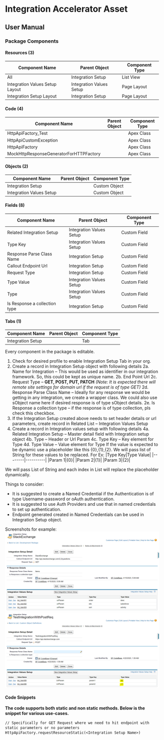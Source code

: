# Integration Accelerator Asset
## User Manual

### Package Components	 
#### Resources (3)
|Component Name|Parent Object|Component Type|
|--------------|-------------|--------------|
|All	|Integration Setup|	List View|
|Integration Values Setup Layout|Integration Values Setup|Page Layout|
|Integration Setup Layout|Integration Setup|Page Layout|

 
#### Code (4)
|Component Name|Parent Object|Component Type|
|--------------|-------------|--------------|
|HttpApiFactory_Test||Apex Class|
|HttpApiCustomException||Apex Class|
|HttpApiFactory||Apex Class|
|MockHttpResponseGeneratorForHTTPFactory||Apex Class|

 
#### Objects (2)
|Component Name|Parent Object|Component Type|
|--------------|-------------|--------------|
|Integration Setup||Custom Object|
|Integration Values Setup||Custom Object|

#### Fields (8)
|Component Name|Parent Object|Component Type|
|--------------|-------------|--------------|
|Related Integration Setup|Integration Values Setup|Custom Field|
|Type Key|Integration Values Setup|Custom Field|
|Response Parse Class Name|Integration Setup|Custom Field|
|Callout Endpoint Url|Integration Setup|Custom Field|
|Request Type|Integration Setup|Custom Field|
|Type Value|	Integration Values Setup|Custom Field|
|Type|	Integration Values Setup|Custom Field|
|Is Response a collection type|Integration Setup|Custom Field|
 
 
#### Tabs (1)
|Component Name|Parent Object|Component Type|
|--------------|-------------|--------------|
|Integration Setup||Tab|

Every component in the package is editable. 
1. Check for desired profile to enable Integration Setup Tab in your org.
2. Create a record in Integration Setup object with following details
2a. Name for Integration – This would be used as identifier in our integration framework. So, this could be kept as unique name.
2b. End Point Url
2c. Request Type – **GET, POST, PUT, PATCH** *(Note: It is expected there will remote site settings for domain url if the request is of type GET)*
2d. Response Parse Class Name – Ideally for any response we would be getting in any integration, we create a wrapper class. We could also use sObject name here if desired response is of type sObject details.
2e. Is Response a collection type – if the response is of type collection, pls check this checkbox.
3. If the Integration Setup created above needs to set header details or url parameters, create record in Related List – Integration Values Setup
4. Create a record in Integration values setup with following details
4a. Related Integration Setup – Master detail field with Integration setup object
4b. Type – Header or Url Param
4c. Type Key – Key element for Type
4d. Type Value – Value element for Type
If the value is expected to be dynamic use a placeholder like this {0},{1},{2}. We will pass list of String for these values to be replaced. For Ex:
|Type Key|Type Value|
|--------|----------|
|Param 1|{0}|
|Param 2|{1}|
|Param 3|{2}|

We will pass List of String and each index in List will replace the placeholder dynamically.


Things to consider:
* It is suggested to create a Named Credential if the Authentication is of type Username-password or oAuth authentication.
* It is suggested to use Auth Providers and use that in named credentials to set up authentication.
* Endpoint generated created in Named Credentials can be used in Integration Setup object. 

Screenshots for example:
![](Images/IntegrationSetup.png)
![](Images/DynamicParamValuesForIntegration.png)

#### Code Snippets
**The code supports both static and non static methods. Below is the snippet for various use-cases.**
```
// Specifically for GET Request where we need to hit endpoint with static parameters or no parameters
HttpApiFactory.requestResourceStatic(<Integration Setup Name>) 
```



